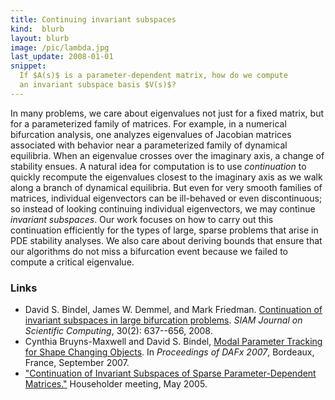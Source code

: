 ```yaml
---
title: Continuing invariant subspaces
kind:  blurb
layout: blurb
image: /pic/lambda.jpg
last_update: 2008-01-01
snippet:
  If $A(s)$ is a parameter-dependent matrix, how do we compute
  an invariant subspace basis $V(s)$?
---
```


In many problems, we care about eigenvalues not just for a fixed
matrix, but for a parameterized family of matrices.  For example, in a
numerical bifurcation analysis, one analyzes eigenvalues of Jacobian
matrices associated with behavior near a parameterized family of
dynamical equilibria.  When an eigenvalue crosses over the imaginary
axis, a change of stability ensues.  A natural idea for computation is
to use _continuation_ to quickly recompute the eigenvalues closest to
the imaginary axis as we walk along a branch of dynamical equilibria.
But even for very smooth families of matrices, individual eigenvectors
can be ill-behaved or even discontinuous; so instead of looking
continuing individual eigenvectors, we may continue _invariant
subspaces_.  Our work focuses on how to carry out this continuation
efficiently for the types of large, sparse problems that arise in PDE
stability analyses.  We also care about deriving bounds that
ensure that our algorithms do not miss a bifurcation event because we
failed to compute a critical eigenvalue.

### Links

*  David S. Bindel, James W. Demmel, and Mark Friedman.
   [Continuation of invariant subspaces in large bifurcation problems][1].
   _SIAM Journal on Scientific Computing_, 30(2): 637--656, 2008.
*  Cynthia Bruyns-Maxwell and David S. Bindel,
   [Modal Parameter Tracking for Shape Changing Objects][c1].
   In _Proceedings of DAFx 2007_, Bordeaux, France, September 2007.
*  ["Continuation of Invariant Subspaces of Sparse Parameter-Dependent
   Matrices."](/present/house-may05.pdf)  Householder meeting, May 2005.

  [1]: http://dx.doi.org/10.1137/060654219
  [c1]: http://cnmat.berkeley.edu/publication/modal_parameter_tracking_shape_changing_geometric_objects
